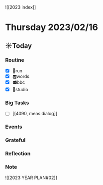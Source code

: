 ![[2023 index]]
# Thursday 2023/02/16
## ☀Today
### Routine
- [x] 🏃run
- [x] 🆎words
- [x] 📻bbc
- [x] 📘studio
### Big Tasks
* [ ] [[4090, meas dialog]]
### Events
### Grateful
### Reflection
### Note

![[2023 YEAR PLAN#02]]